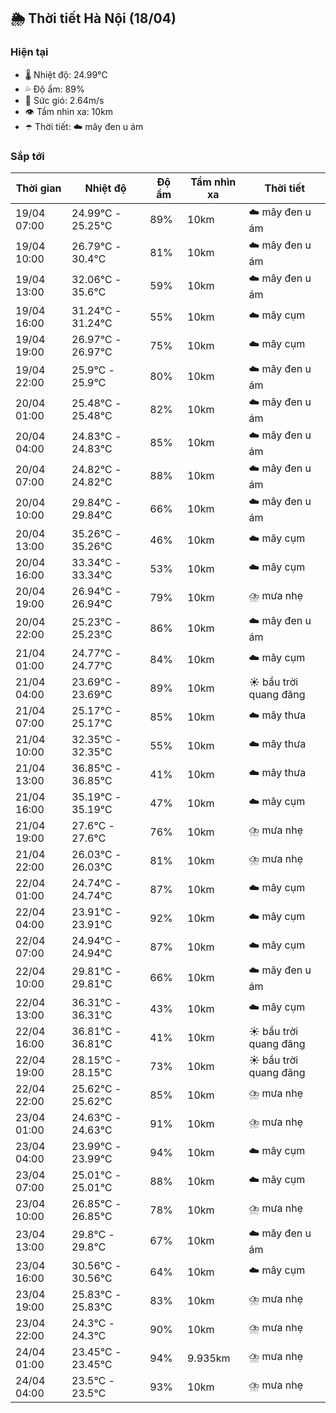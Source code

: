 ## 🌦️ Thời tiết Hà Nội (18/04)

### Hiện tại

- 🌡️ Nhiệt độ: 24.99℃
- 💦 Độ ẩm: 89%
- 💨 Sức gió: 2.64m/s
- 👁️ Tầm nhìn xa: 10km
- ☂️ Thời tiết: ☁️ mây đen u ám

### Sắp tới

| Thời gian | Nhiệt độ | Độ ẩm | Tầm nhìn xa | Thời tiết |
| --- | --- | --- | --- | --- |
| 19/04 07:00 | 24.99℃ - 25.25℃ | 89% | 10km | ☁️ mây đen u ám |
| 19/04 10:00 | 26.79℃ - 30.4℃ | 81% | 10km | ☁️ mây đen u ám |
| 19/04 13:00 | 32.06℃ - 35.6℃ | 59% | 10km | ☁️ mây đen u ám |
| 19/04 16:00 | 31.24℃ - 31.24℃ | 55% | 10km | ☁️ mây cụm |
| 19/04 19:00 | 26.97℃ - 26.97℃ | 75% | 10km | ☁️ mây cụm |
| 19/04 22:00 | 25.9℃ - 25.9℃ | 80% | 10km | ☁️ mây đen u ám |
| 20/04 01:00 | 25.48℃ - 25.48℃ | 82% | 10km | ☁️ mây đen u ám |
| 20/04 04:00 | 24.83℃ - 24.83℃ | 85% | 10km | ☁️ mây đen u ám |
| 20/04 07:00 | 24.82℃ - 24.82℃ | 88% | 10km | ☁️ mây đen u ám |
| 20/04 10:00 | 29.84℃ - 29.84℃ | 66% | 10km | ☁️ mây đen u ám |
| 20/04 13:00 | 35.26℃ - 35.26℃ | 46% | 10km | ☁️ mây cụm |
| 20/04 16:00 | 33.34℃ - 33.34℃ | 53% | 10km | ☁️ mây cụm |
| 20/04 19:00 | 26.94℃ - 26.94℃ | 79% | 10km | ⛈️ mưa nhẹ |
| 20/04 22:00 | 25.23℃ - 25.23℃ | 86% | 10km | ☁️ mây đen u ám |
| 21/04 01:00 | 24.77℃ - 24.77℃ | 84% | 10km | ☁️ mây cụm |
| 21/04 04:00 | 23.69℃ - 23.69℃ | 89% | 10km | ☀️ bầu trời quang đãng |
| 21/04 07:00 | 25.17℃ - 25.17℃ | 85% | 10km | ☁️ mây thưa |
| 21/04 10:00 | 32.35℃ - 32.35℃ | 55% | 10km | ☁️ mây thưa |
| 21/04 13:00 | 36.85℃ - 36.85℃ | 41% | 10km | ☁️ mây thưa |
| 21/04 16:00 | 35.19℃ - 35.19℃ | 47% | 10km | ☁️ mây cụm |
| 21/04 19:00 | 27.6℃ - 27.6℃ | 76% | 10km | ⛈️ mưa nhẹ |
| 21/04 22:00 | 26.03℃ - 26.03℃ | 81% | 10km | ⛈️ mưa nhẹ |
| 22/04 01:00 | 24.74℃ - 24.74℃ | 87% | 10km | ☁️ mây cụm |
| 22/04 04:00 | 23.91℃ - 23.91℃ | 92% | 10km | ☁️ mây cụm |
| 22/04 07:00 | 24.94℃ - 24.94℃ | 87% | 10km | ☁️ mây cụm |
| 22/04 10:00 | 29.81℃ - 29.81℃ | 66% | 10km | ☁️ mây đen u ám |
| 22/04 13:00 | 36.31℃ - 36.31℃ | 43% | 10km | ☁️ mây cụm |
| 22/04 16:00 | 36.81℃ - 36.81℃ | 41% | 10km | ☀️ bầu trời quang đãng |
| 22/04 19:00 | 28.15℃ - 28.15℃ | 73% | 10km | ☀️ bầu trời quang đãng |
| 22/04 22:00 | 25.62℃ - 25.62℃ | 85% | 10km | ⛈️ mưa nhẹ |
| 23/04 01:00 | 24.63℃ - 24.63℃ | 91% | 10km | ⛈️ mưa nhẹ |
| 23/04 04:00 | 23.99℃ - 23.99℃ | 94% | 10km | ☁️ mây cụm |
| 23/04 07:00 | 25.01℃ - 25.01℃ | 88% | 10km | ☁️ mây cụm |
| 23/04 10:00 | 26.85℃ - 26.85℃ | 78% | 10km | ⛈️ mưa nhẹ |
| 23/04 13:00 | 29.8℃ - 29.8℃ | 67% | 10km | ☁️ mây đen u ám |
| 23/04 16:00 | 30.56℃ - 30.56℃ | 64% | 10km | ☁️ mây cụm |
| 23/04 19:00 | 25.83℃ - 25.83℃ | 83% | 10km | ⛈️ mưa nhẹ |
| 23/04 22:00 | 24.3℃ - 24.3℃ | 90% | 10km | ⛈️ mưa nhẹ |
| 24/04 01:00 | 23.45℃ - 23.45℃ | 94% | 9.935km | ⛈️ mưa nhẹ |
| 24/04 04:00 | 23.5℃ - 23.5℃ | 93% | 10km | ⛈️ mưa nhẹ |
